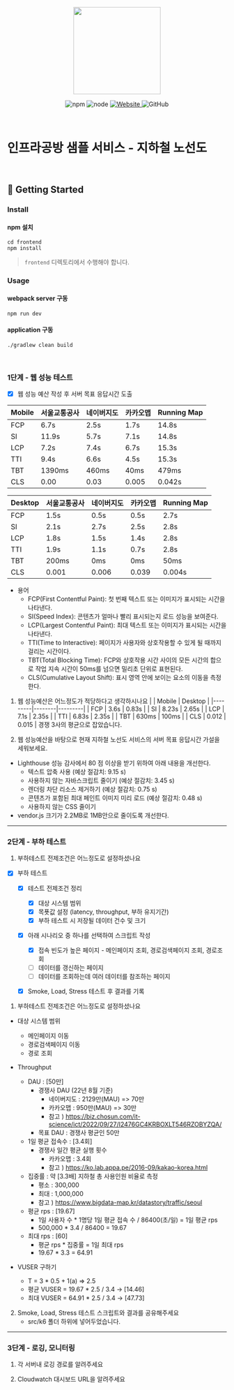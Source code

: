 <p align="center">
    <img width="200px;" src="https://raw.githubusercontent.com/woowacourse/atdd-subway-admin-frontend/master/images/main_logo.png"/>
</p>
<p align="center">
  <img alt="npm" src="https://img.shields.io/badge/npm-%3E%3D%205.5.0-blue">
  <img alt="node" src="https://img.shields.io/badge/node-%3E%3D%209.3.0-blue">
  <a href="https://edu.nextstep.camp/c/R89PYi5H" alt="nextstep atdd">
    <img alt="Website" src="https://img.shields.io/website?url=https%3A%2F%2Fedu.nextstep.camp%2Fc%2FR89PYi5H">
  </a>
  <img alt="GitHub" src="https://img.shields.io/github/license/next-step/atdd-subway-service">
</p>

<br>

# 인프라공방 샘플 서비스 - 지하철 노선도

<br>

## 🚀 Getting Started

### Install
#### npm 설치
```
cd frontend
npm install
```
> `frontend` 디렉토리에서 수행해야 합니다.

### Usage
#### webpack server 구동
```
npm run dev
```
#### application 구동
```
./gradlew clean build
```
<br>


### 1단계 - 웹 성능 테스트
* [x] 웹 성능 예산 작성 후 서버 목표 응답시간 도출

| Mobile | 서울교통공사 | 네이버지도 | 카카오맵  | Running Map |
|--------|--------|-------|-------|-------------|
| FCP    | 6.7s   | 2.5s  | 1.7s  | 14.8s       |
| SI     | 11.9s  | 5.7s  | 7.1s  | 14.8s       |
| LCP    | 7.2s   | 7.4s  | 6.7s  | 15.3s       |
| TTI    | 9.4s   | 6.6s  | 4.5s  | 15.3s       |
| TBT    | 1390ms | 460ms | 40ms  | 479ms       |
| CLS    | 0.00   | 0.03  | 0.005 | 0.042s      |

| Desktop | 서울교통공사 | 네이버지도 | 카카오맵  | Running Map |
|---------|--------|-------|-------|-------------|
| FCP     | 1.5s   | 0.5s  | 0.5s  | 2.7s        |
| SI      | 2.1s   | 2.7s  | 2.5s  | 2.8s        |
| LCP     | 1.8s   | 1.5s  | 1.4s  | 2.8s        |
| TTI     | 1.9s   | 1.1s  | 0.7s  | 2.8s        |
| TBT     | 200ms  | 0ms   | 0ms   | 50ms        |
| CLS     | 0.001  | 0.006 | 0.039 | 0.004s      |

* 용어
    * FCP(First Contentful Paint): 첫 번째 텍스트 또는 이미지가 표시되는 시간을 나타낸다.
    * SI(Speed Index): 콘텐츠가 얼마나 빨리 표시되는지 로드 성능을 보여준다.
    * LCP(Largest Contentful Paint): 최대 텍스트 또는 이미지가 표시되는 시간을 나타낸다.
    * TTI(Time to Interactive): 페이지가 사용자와 상호작용할 수 있게 될 때까지 걸리는 시간이다.
    * TBT(Total Blocking Time): FCP와 상호작용 시간 사이의 모든 시간의 합으로 작업 지속 시간이 50ms를 넘으면 밀리초 단위로 표현된다.
    * CLS(Cumulative Layout Shift): 표시 영역 안에 보이는 요소의 이동을 측정한다.

1. 웹 성능예산은 어느정도가 적당하다고 생각하시나요
   |         | Mobile | Desktop |
   |---------|--------|---------|
   | FCP     | 3.6s   | 0.83s  |
   | SI      | 8.23s  | 2.65s  |
   | LCP     | 7.1s   | 2.35s  |
   | TTI     | 6.83s  | 2.35s  |
   | TBT     | 630ms  | 100ms  |
   | CLS     | 0.012  | 0.015  |
경쟁 3사의 평균으로 잡았습니다.

2. 웹 성능예산을 바탕으로 현재 지하철 노선도 서비스의 서버 목표 응답시간 가설을 세워보세요.
* Lighthouse 성능 감사에서 80 점 이상을 받기 위하여 아래 내용을 개선한다.
    * 텍스트 압축 사용 (예상 절감치: 9.15 s)
    * 사용하지 않는 자바스크립트 줄이기 (예상 절감치: 3.45 s)
    * 렌더링 차단 리소스 제거하기 (예상 절감치: 0.75 s)
    * 콘텐츠가 포함된 최대 페인트 이미지 미리 로드 (예상 절감치: 0.48 s)
    * 사용하지 않는 CSS 줄이기
* vendor.js 크기가 2.2MB로 1MB안으로 줄이도록 개선한다.

---

### 2단계 - 부하 테스트 
1. 부하테스트 전제조건은 어느정도로 설정하셨나요
-[x] 부하 테스트
    -[x] 테스트 전제조건 정리
        -[x] 대상 시스템 범위
        -[x] 목푯값 설정 (latency, throughput, 부하 유지기간)
        -[x] 부하 테스트 시 저장될 데이터 건수 및 크기
    -[x] 아래 시나리오 중 하나를 선택하여 스크립트 작성
        -[x] 접속 빈도가 높은 페이지 - 메인페이지 조회, 경로검색페이지 조회, 경로조회
        -[ ] 데이터를 갱신하는 페이지
        -[ ] 데이터를 조회하는데 여러 데이터를 참조하는 페이지
    -[x] Smoke, Load, Stress 테스트 후 결과를 기록


1. 부하테스트 전제조건은 어느정도로 설정하셨나요

- 대상 시스템 범위
    - 메인페이지 이동
    - 경로검색페이지 이동
    - 경로 조회

- Throughput
    - DAU : [50만]
        - 경쟁사 DAU (22년 8월 기준)
            - 네이버지도 : 2129만(MAU) => 70만
            - 카카오맵 : 950만(MAU) => 30만
            - 참고 ) https://biz.chosun.com/it-science/ict/2022/09/27/I2476GC4KRBOXLT546RZOBYZQA/
        - 목표 DAU : 경쟁사 평균인 50만
    - 1일 평균 접속수 : [3.4회]
        - 경쟁사 일간 평균 실행 횟수
            - 카카오맵 : 3.4회
            - 참고 ) https://ko.lab.appa.pe/2016-09/kakao-korea.html
    - 집중률 : 약 [3.3배] 지하철 총 사용인원 비율로 측정
        - 평소 : 300,000
        - 최대 : 1,000,000
        - 참고 ) https://www.bigdata-map.kr/datastory/traffic/seoul
    - 평균 rps : [19.67]
      - 1일 사용자 수 * 1명당 1일 평균 접속 수 / 86400(초/일) = 1일 평균 rps
      - 500,000 * 3.4 / 86400 = 19.67
    - 최대 rps : [60]
      - 평균 rps * 집중률 = 1일 최대 rps
      - 19.67 * 3.3 = 64.91
      
- VUSER 구하기
    - T = 3 * 0.5 + 1(a) => 2.5
    - 평균 VUSER = 19.67 * 2.5 / 3.4 -> [14.46]
    - 최대 VUSER = 64.91 * 2.5 / 3.4 -> [47.73]


2. Smoke, Load, Stress 테스트 스크립트와 결과를 공유해주세요
    - src/k6 폴더 하위에 넣어두었습니다.

---

### 3단계 - 로깅, 모니터링
1. 각 서버내 로깅 경로를 알려주세요

2. Cloudwatch 대시보드 URL을 알려주세요
